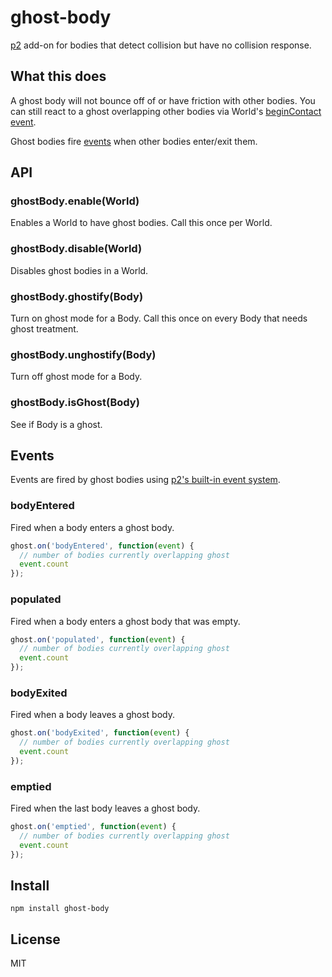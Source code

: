 # ghost-body

[p2](https://schteppe.github.io/p2.js/) add-on for bodies that detect collision but have no collision response.

## What this does

A ghost body will not bounce off of or have friction with other bodies. You can still react to a ghost overlapping other bodies via World's [beginContact event](http://schteppe.github.io/p2.js/docs/classes/World.html#event_beginContact).

Ghost bodies fire [events](#events) when other bodies enter/exit them.

## API

### ghostBody.enable(World)

Enables a World to have ghost bodies. Call this once per World.

### ghostBody.disable(World)

Disables ghost bodies in a World.

### ghostBody.ghostify(Body)

Turn on ghost mode for a Body. Call this once on every Body that needs ghost treatment.

### ghostBody.unghostify(Body)

Turn off ghost mode for a Body.

### ghostBody.isGhost(Body)

See if Body is a ghost.

## Events

Events are fired by ghost bodies using [p2's built-in event system](http://schteppe.github.io/p2.js/docs/classes/EventEmitter.html).

### bodyEntered

Fired when a body enters a ghost body.

```js
ghost.on('bodyEntered', function(event) {
  // number of bodies currently overlapping ghost
  event.count
});
```

### populated

Fired when a body enters a ghost body that was empty.

```js
ghost.on('populated', function(event) {
  // number of bodies currently overlapping ghost
  event.count
});
```

### bodyExited

Fired when a body leaves a ghost body.

```js
ghost.on('bodyExited', function(event) {
  // number of bodies currently overlapping ghost
  event.count
});
```

### emptied

Fired when the last body leaves a ghost body.

```js
ghost.on('emptied', function(event) {
  // number of bodies currently overlapping ghost
  event.count
});
```

## Install

    npm install ghost-body

## License

MIT
